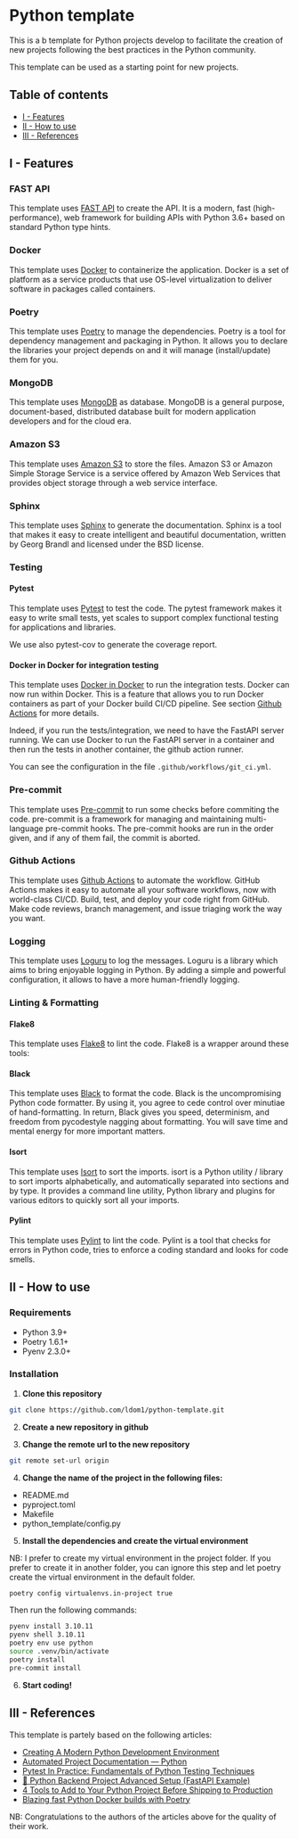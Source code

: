# Python template

This is a b template for Python projects develop to facilitate the creation of new projects following the best practices in the Python community.

This template can be used as a starting point for new projects.

## Table of contents

- [I - Features](#i---features)
- [II - How to use](#ii---how-to-use)
- [III - References](#iii---references)

## I - Features

### FAST API

This template uses [FAST API](https://fastapi.tiangolo.com/) to create the API. It is a modern, fast (high-performance), web framework for building APIs with Python 3.6+ based on standard Python type hints.

### Docker

This template uses [Docker](https://www.docker.com/) to containerize the application. Docker is a set of platform as a service products that use OS-level virtualization to deliver software in packages called containers.

### Poetry

This template uses [Poetry](https://python-poetry.org/) to manage the dependencies. Poetry is a tool for dependency management and packaging in Python. It allows you to declare the libraries your project depends on and it will manage (install/update) them for you.

### MongoDB

This template uses [MongoDB](https://www.mongodb.com/) as database. MongoDB is a general purpose, document-based, distributed database built for modern application developers and for the cloud era.

### Amazon S3

This template uses [Amazon S3](https://aws.amazon.com/s3/) to store the files. Amazon S3 or Amazon Simple Storage Service is a service offered by Amazon Web Services that provides object storage through a web service interface.

### Sphinx

This template uses [Sphinx](https://www.sphinx-doc.org/en/master/) to generate the documentation. Sphinx is a tool that makes it easy to create intelligent and beautiful documentation, written by Georg Brandl and licensed under the BSD license.

### Testing

#### Pytest

This template uses [Pytest](https://docs.pytest.org/en/stable/) to test the code. The pytest framework makes it easy to write small tests, yet scales to support complex functional testing for applications and libraries.

We use also pytest-cov to generate the coverage report.

#### Docker in Docker for integration testing

This template uses [Docker in Docker](https://www.docker.com/blog/docker-can-now-run-within-docker/) to run the integration tests. Docker can now run within Docker. This is a feature that allows you to run Docker containers as part of your Docker build CI/CD pipeline. See section [Github Actions](#github-actions) for more details.

Indeed, if you run the tests/integration, we need to have the FastAPI server running. We can use Docker to run the FastAPI server in a container and then run the tests in another container, the github action runner.

You can see the configuration in the file `.github/workflows/git_ci.yml`.

### Pre-commit

This template uses [Pre-commit](https://pre-commit.com/) to run some checks before commiting the code. pre-commit is a framework for managing and maintaining multi-language pre-commit hooks. The pre-commit hooks are run in the order given, and if any of them fail, the commit is aborted.

### Github Actions

This template uses [Github Actions](https://docs.github.com/en/actions) to automate the workflow. GitHub Actions makes it easy to automate all your software workflows, now with world-class CI/CD. Build, test, and deploy your code right from GitHub. Make code reviews, branch management, and issue triaging work the way you want.

### Logging

This template uses [Loguru](https://loguru.readthedocs.io/en/stable/) to log the messages. Loguru is a library which aims to bring enjoyable logging in Python. By adding a simple and powerful configuration, it allows to have a more human-friendly logging.

### Linting & Formatting

#### Flake8

This template uses [Flake8](https://flake8.pycqa.org/en/latest/) to lint the code. Flake8 is a wrapper around these tools:

#### Black

This template uses [Black](https://black.readthedocs.io/en/stable/) to format the code. Black is the uncompromising Python code formatter. By using it, you agree to cede control over minutiae of hand-formatting. In return, Black gives you speed, determinism, and freedom from pycodestyle nagging about formatting. You will save time and mental energy for more important matters.

#### Isort

This template uses [Isort](https://pycqa.github.io/isort/) to sort the imports. isort is a Python utility / library to sort imports alphabetically, and automatically separated into sections and by type. It provides a command line utility, Python library and plugins for various editors to quickly sort all your imports.

#### Pylint

This template uses [Pylint](https://www.pylint.org/) to lint the code. Pylint is a tool that checks for errors in Python code, tries to enforce a coding standard and looks for code smells.


## II - How to use

### Requirements

- Python 3.9+
- Poetry 1.6.1+
- Pyenv 2.3.0+

### Installation

1. **Clone this repository**

```bash
git clone https://github.com/ldom1/python-template.git
```

2. **Create a new repository in github**

3. **Change the remote url to the new repository**

```bash
git remote set-url origin
```

4. **Change the name of the project in the following files:**

- README.md
- pyproject.toml
- Makefile
- python_template/config.py

5. **Install the dependencies and create the virtual environment**

NB: I prefer to create my virtual environment in the project folder. If you prefer to create it in another folder, you can ignore this step and let poetry create the virtual environment in the default folder.

```bash
poetry config virtualenvs.in-project true
```

Then run the following commands:

```bash
pyenv install 3.10.11
pyenv shell 3.10.11
poetry env use python
source .venv/bin/activate
poetry install
pre-commit install
```

6. **Start coding!**

## III - References

This template is partely based on the following articles:

- [Creating A Modern Python Development Environment](https://itnext.io/creating-a-modern-python-development-environment-3d383c944877)
- [Automated Project Documentation — Python](https://python.plainenglish.io/automated-project-documentation-python-f880f19ad13b)
- [Pytest In Practice: Fundamentals of Python Testing Techniques](https://python.plainenglish.io/pytest-in-practice-fundamentals-of-python-testing-techniques-69f299aef09e)
- [🐍 Python Backend Project Advanced Setup (FastAPI Example)](https://python.plainenglish.io/python-backend-project-advanced-setup-fastapi-example-7b7e73a52aec)
- [4 Tools to Add to Your Python Project Before Shipping to Production](https://levelup.gitconnected.com/4-tools-to-add-to-your-python-project-before-shipping-to-production-c324f2fb8444)
- [Blazing fast Python Docker builds with Poetry](https://medium.com/@albertazzir/blazing-fast-python-docker-builds-with-poetry-a78a66f5aed0)

NB: Congratulations to the authors of the articles above for the quality of their work.